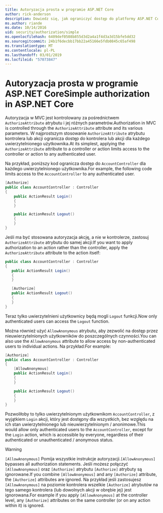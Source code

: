 ```yaml
---
title: Autoryzacja prosta w programie ASP.NET Core
author: rick-anderson
description: Dowiedz się, jak ograniczyć dostęp do platformy ASP.NET Core kontrolerów i akcji za pomocą atrybutu autoryzacji.
ms.author: riande
ms.date: 10/14/2016
uid: security/authorization/simple
ms.openlocfilehash: 6409def0508b855d3d2a4a1f4d3a3d15bfe5dd32
ms.sourcegitcommit: 24b1f6decbb17bb22a45166e5fdb0845c65af498
ms.translationtype: MT
ms.contentlocale: pl-PL
ms.lasthandoff: 03/01/2019
ms.locfileid: "57073847"
---
```

# <a name="simple-authorization-in-aspnet-core"></a><span data-ttu-id="9ceea-103">Autoryzacja prosta w programie ASP.NET Core</span><span class="sxs-lookup"><span data-stu-id="9ceea-103">Simple authorization in ASP.NET Core</span></span>

<a name="security-authorization-simple"></a>

<span data-ttu-id="9ceea-104">Autoryzacja w MVC jest kontrolowany za pośrednictwem `AuthorizeAttribute` atrybutu i jej różnych parametrów.</span><span class="sxs-lookup"><span data-stu-id="9ceea-104">Authorization in MVC is controlled through the `AuthorizeAttribute` attribute and its various parameters.</span></span> <span data-ttu-id="9ceea-105">W najprostszym stosowanie `AuthorizeAttribute` atrybutu kontrolera lub akcji ogranicza dostęp do kontrolera lub akcji dla każdego uwierzytelnionego użytkownika.</span><span class="sxs-lookup"><span data-stu-id="9ceea-105">At its simplest, applying the `AuthorizeAttribute` attribute to a controller or action limits access to the controller or action to any authenticated user.</span></span>

<span data-ttu-id="9ceea-106">Na przykład, poniższy kod ogranicza dostęp do `AccountController` dla każdego uwierzytelnionego użytkownika.</span><span class="sxs-lookup"><span data-stu-id="9ceea-106">For example, the following code limits access to the `AccountController` to any authenticated user.</span></span>

```csharp
[Authorize]
public class AccountController : Controller
{
    public ActionResult Login()
    {
    }

    public ActionResult Logout()
    {
    }
}
```

<span data-ttu-id="9ceea-107">Jeśli ma być stosowana autoryzacja akcję, a nie w kontrolerze, zastosuj `AuthorizeAttribute` atrybutu do samej akcji:</span><span class="sxs-lookup"><span data-stu-id="9ceea-107">If you want to apply authorization to an action rather than the controller, apply the `AuthorizeAttribute` attribute to the action itself:</span></span>

```csharp
public class AccountController : Controller
{
   public ActionResult Login()
   {
   }

   [Authorize]
   public ActionResult Logout()
   {
   }
}
```

<span data-ttu-id="9ceea-108">Teraz tylko uwierzytelnieni użytkownicy będą mogli `Logout` funkcji.</span><span class="sxs-lookup"><span data-stu-id="9ceea-108">Now only authenticated users can access the `Logout` function.</span></span>

<span data-ttu-id="9ceea-109">Można również użyć `AllowAnonymous` atrybutu, aby zezwolić na dostęp przez nieuwierzytelnionych użytkowników do poszczególnych czynności.</span><span class="sxs-lookup"><span data-stu-id="9ceea-109">You can also use the `AllowAnonymous` attribute to allow access by non-authenticated users to individual actions.</span></span> <span data-ttu-id="9ceea-110">Na przykład:</span><span class="sxs-lookup"><span data-stu-id="9ceea-110">For example:</span></span>

```csharp
[Authorize]
public class AccountController : Controller
{
    [AllowAnonymous]
    public ActionResult Login()
    {
    }

    public ActionResult Logout()
    {
    }
}
```

<span data-ttu-id="9ceea-111">Pozwoliłoby to tylko uwierzytelnionym użytkownikom `AccountController`, z wyjątkiem `Login` akcji, który jest dostępny dla wszystkich, bez względu na ich stan uwierzytelnionego lub nieuwierzytelnionym / anonimowe.</span><span class="sxs-lookup"><span data-stu-id="9ceea-111">This would allow only authenticated users to the `AccountController`, except for the `Login` action, which is accessible by everyone, regardless of their authenticated or unauthenticated / anonymous status.</span></span>

> [!WARNING]
> <span data-ttu-id="9ceea-112">`[AllowAnonymous]` Pomija wszystkie instrukcje autoryzacji.</span><span class="sxs-lookup"><span data-stu-id="9ceea-112">`[AllowAnonymous]` bypasses all authorization statements.</span></span> <span data-ttu-id="9ceea-113">Jeśli możesz połączyć `[AllowAnonymous]` oraz `[Authorize]` atrybutu `[Authorize]` atrybuty są ignorowane.</span><span class="sxs-lookup"><span data-stu-id="9ceea-113">If you combine `[AllowAnonymous]` and any `[Authorize]` attribute, the `[Authorize]` attributes are ignored.</span></span> <span data-ttu-id="9ceea-114">Na przykład jeśli zastosujesz `[AllowAnonymous]` na poziomie kontrolera wszelkie `[Authorize]` atrybutów na tego samego kontrolera (lub dowolnych akcji w obrębie jej) jest ignorowana.</span><span class="sxs-lookup"><span data-stu-id="9ceea-114">For example if you apply `[AllowAnonymous]` at the controller level, any `[Authorize]` attributes on the same controller (or on any action within it) is ignored.</span></span>
